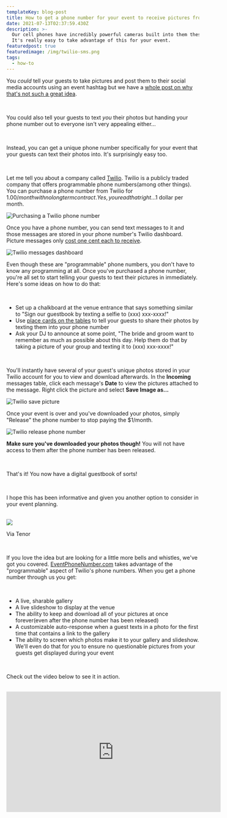 ```yaml
---
templateKey: blog-post
title: How to get a phone number for your event to receive pictures from your guests
date: 2021-07-13T02:37:59.430Z
description: >-
  Our cell phones have incredibly powerful cameras built into them these days.
  It's really easy to take advantage of this for your event. 
featuredpost: true
featuredimage: /img/twilio-sms.png
tags:
  - how-to
---
```

You _could_ tell your guests to take pictures and post them to their social media accounts using an event hashtag but we have a [whole post on why that's not such a great idea](https://blog.eventphonenumber.com/blog/5-reasons-why-you-shouldnt-count-on-a-hashtag/).

<br />

You could also tell your guests to text _you_ their photos but handing your phone number out to everyone isn't very appealing either...

<br />

Instead, you can get a unique phone number specifically for your event that your guests can text their photos into. It's surprisingly easy too.

<br />

Let me tell you about a company called [Twilio](https://www.twilio.com/messaging). Twilio is a publicly traded company that offers programmable phone numbers(among other things). You can purchase a phone number from Twilio for $1.00/month with no long term contract. Yes, you read that right...$1 dollar per month.

<span class="block mt-5 mb-5">

![Purchasing a Twilio phone number](/img/twilio-purchase.png "Purchasing a Twilio phone number")

</span>

Once you have a phone number, you can send text messages to it and those messages are stored in your phone number's Twilio dashboard. Picture messages only [cost one cent each to receive](https://www.twilio.com/sms/pricing/us). 

<span class="block mt-5 mb-5">

![Twilio messages dashboard](/img/twilio-number-messages.png "Twilio messages dashboard")

</span>

Even though these are "programmable" phone numbers, you don't have to know any programming at all. Once you've purchased a phone number, you're all set to start telling your guests to text their pictures in immediately. Here's some ideas on how to do that:

<br />

<ul class="list-disc">

<li>Set up a chalkboard at the venue entrance that says something similar to "Sign our guestbook by texting a selfie to (xxx) xxx-xxxx!"</li>

<li>Use <a href="https://www.amazon.com/Table-Place-Cards-Place-Card-Holders/b?ie=UTF8&node=13468941" target="_blank"> place cards on the tables</a> to tell your guests to share their photos by texting them into your phone number</li>

<li>Ask your DJ to announce at some point, "The bride and groom want to remember as much as possible about this day. Help them do that by taking a picture of your group and texting it to (xxx) xxx-xxxx!"</li>

</ul>

<br />

You'll instantly have several of your guest's unique photos stored in your Twilio account for you to view and download afterwards. In the **Incoming** messages table, click each message's **Date** to view the pictures attached to the message. Right click the picture and select **Save Image as...**

<span class="block mt-5 mb-5">

![Twilio save picture](/img/twilio-save-picture.png "Twilio save picture")

</span>

Once your event is over and you've downloaded your photos, simply "Release" the phone number to stop paying the $1/month.

<span class="block mt-5 mb-5">

![Twilio release phone number](/img/twilio-release.png "Twilio release phone number")

</span>

**Make sure you've downloaded your photos though!** You will not have access to them after the phone number has been released.

<br />

That's it! You now have a digital guestbook of sorts! 

<br />

I hope this has been informative and given you another option to consider in your event planning. 

<br />

<div class="text-center text-xs">

<img src="https://media1.tenor.com/images/5460aa28b55ac4a7f8cc39b791ec5057/tenor.gif?itemid=19686982" class="m-auto" />

Via Tenor

</div>

<br />

If you love the idea but are looking for a little more bells and whistles, we've got you covered. [EventPhoneNumber.com](https://eventphonenumber.com) takes advantage of the "programmable" aspect of Twilio's phone numbers. When you get a phone number through us you get:

<br />

<ul class="list-disc">

<li>A live, sharable gallery</li>

<li>A live slideshow to display at the venue</li>

<li>The ability to keep and download all of your pictures at once forever(even after the phone number has been released)</li>

<li>A customizable auto-response when a guest texts in a photo for the first time that contains a link to the gallery</li>

<li>The ability to screen which photos make it to your gallery and slideshow. We'll even do that for you to ensure no questionable pictures from your guests get displayed during your event</li>

</ul>

<br />

<div class="text-center">

Check out the video below to see it in action.

</div>

<br />

<iframe class="m-auto mt-5" width="560" height="315" src="https://www.youtube.com/embed/bTYMAxLY3Sc" title="YouTube video player" frameborder="0" allow="accelerometer; autoplay; clipboard-write; encrypted-media; gyroscope; picture-in-picture" allowfullscreen></iframe>
